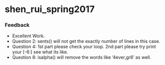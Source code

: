 # shen_rui_spring2017
### Feedback
- Excellent Work.
- Question 2: sents() will not get the exactly number of lines in this case. 
- Question 4: 1st part please check your loop. 2nd part please try print your [-6:] see what its like.
- Question 8: isalpha() will remove the words like ‘4ever,gr8’ as well. 
